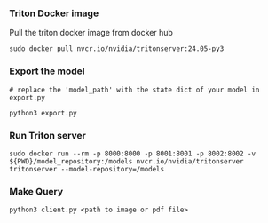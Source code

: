 
### Triton Docker image

Pull the triton docker image from docker hub

```
sudo docker pull nvcr.io/nvidia/tritonserver:24.05-py3

```

### Export the model

```
# replace the 'model_path' with the state dict of your model in export.py

python3 export.py
```

### Run Triton server

```
sudo docker run --rm -p 8000:8000 -p 8001:8001 -p 8002:8002 -v ${PWD}/model_repository:/models nvcr.io/nvidia/tritonserver tritonserver --model-repository=/models
```


### Make Query

```
python3 client.py <path to image or pdf file>
```
